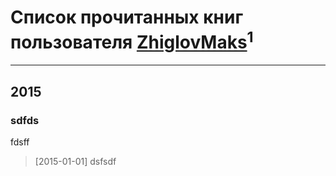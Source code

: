 # Список прочитанных книг пользователя [ZhiglovMaks](http://twitter.com/ZhiglovMaks)<sup>1</sup>
---

## 2015

### sdfds
fdsff
> [2015-01-01] dsfsdf




